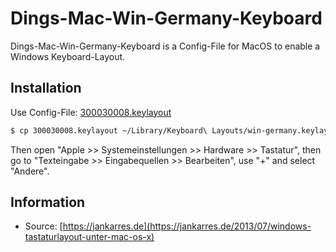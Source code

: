 # Dings-Mac-Win-Germany-Keyboard

Dings-Mac-Win-Germany-Keyboard is a Config-File for MacOS to enable a Windows Keyboard-Layout.

## Installation

Use Config-File: <a href="300030008.keylayout" download>300030008.keylayout</a>

```bash
$ cp 300030008.keylayout ~/Library/Keyboard\ Layouts/win-germany.keylayout
```

Then open "Apple >> Systemeinstellungen >> Hardware >> Tastatur", then go to "Texteingabe >> Eingabequellen >> Bearbeiten", use "+" and select "Andere".

## Information

- Source: [https://jankarres.de](https://jankarres.de/2013/07/windows-tastaturlayout-unter-mac-os-x)
